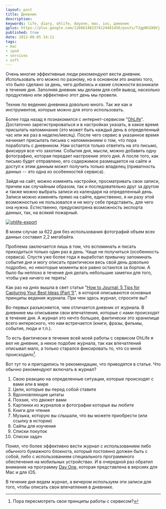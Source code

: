 ```yaml
---
layout: post
title: Дневник
description: 
keywords: life, diary, ohlife, dayone, mac, ios, дневник
gplus: https://plus.google.com/116661482374124481456/posts/TJgpNhZAQVj
published: true
date: 2012-08-05 14:11
tags:
- mac
- ipod
- services
- soft
---
```


Очень многие эффективные люди рекомендуют вести дневник. Использовать его можно по разному, но в основном это анализ того, что было сделано за день, чего добились и какие сложности возникали в течение дня. Заполняя дневник мы делаем для себя вывод, насколько продуктивно или эффективно этот день мы провели.

Техник по ведению дневника довольно много. Так же как и инструментов, которые можно для этого использовать. 

Более года назад я познакомился с интернет-сервисом "[OhLife](https://ohlife.com "OhLife")". Достаточно зарегистрироваться и в настройках указать, в какое время присылать напоминание (это может быть каждый день в определенный час или же раз в неделю/месяц). После чего сервис в указанное время начинает присылать письма с напоминанием о том, что пора поработать с дневником. Нам остается только ответить на это письмо, фиксируя все что захотим. События дня, мысли, можно добавить одну фотографию, которая передает настроение этого дня. А после того, как письмо будет отправлено, его содержимое размещается на сайте и доступ к этим данным может получить только владелец (приватность данных -- это одна из особенностей сервиса).

Зайдя на сайт, можно изменять настройки, просматривать свои записи, причем как случайным образом, так и последовательно друг за другом и также можно выбрать записи из календаря на определенный день. Записи можно изменять прямо на сайте, единственно, я ни разу этой возможностью не пользовался и не могу себе представить, для чего она нужна. Естественно, предусмотрена возможность экспорта  данных, так, на всякий пожарный.

[![ohlife-export](https://static.juev.org/2012/08/ohlife_export-th.png)](https://static.juev.org/2012/08/ohlife_export.png "OhLife")

В моем случае за 622 дня без использования фотографий объем всех данных составил 2,2 мегабайта.

Проблема заключается лишь в том, что вспоминать и писать приходиться только один раз в день. Чаще не получиться (особенность сервиса). Спустя уже более года я выработал привычку запоминать события дня и могу описать практически весь свой день довольно подробно, но некоторые моменты все равно остаются за бортом. А было бы неплохо в течение дня делать небольшие заметки для того, чтобы уже ничего не терять!

Как раз на днях вышла в свет статья "[How to Journal: 5 Tips for Capturing Your Best Ideas (Part 1)](http://writetodone.com/2012/08/03/how-to-journal-5-tips-for-capturing-your-best-ideas-part-1-of-2/ "WriteToDone")", в которой описываются основные принципы ведения журнала. При чем здесь журнал, спросите вы?

Во-первых разъясняется, чем отличается дневник от журнала. В дневнике мы описываем свои впечатления, которые с нами происходят в течение дня. А журнал это нечто большее, фактически это хранилище всего интересного, что нам встречается (книги, фразы, фильмы, события, люди и т.п.).

То есть фактически в течение всей моей работы с сервисом OhLife я вел не дневник, а некое подобие журнала, так как впечатлений описывал мало, а только старался фиксировать то, что со мной происходило[^1]. 

[^1]: Пора пересмотреть свои принципы работы с сервисом?

Вот тут то и пригодились те рекомендации, что приводятся в статье. Что обычно рекомендуют включать в журнал?

1. Свою реакцию на определенные ситуации, которые происходят с вами или в мире
2. Цели, которые вы перед собой ставите
3. Вдохновляющие цитаты
4. Поэзия, что движет вами
5. Картинки из журналов и фотографии которые вы любите
6. Книги для чтения
7. Музыка, которую вы слышали, что вы можете приобрести (или ссылку в истории)
8. Сайты для изучения
9. Списки покупок
10. Списки задач

Понял, что более эффективно вести журнал с использованием либо обычного бумажного блокнота, который постоянно должен быть с собой, либо с использованием специального программного обеспечения на мобильных устройствах. И в очередной раз обратил внимание на программу [Day One](http://dayoneapp.com "Day One &#124; A simple Journal"), которая представлена в версиях для Mac и для iOS. 

В течение дня ведем журнал, а вечером используем эти записи для того, чтобы описать свои впечатления в дневнике.
